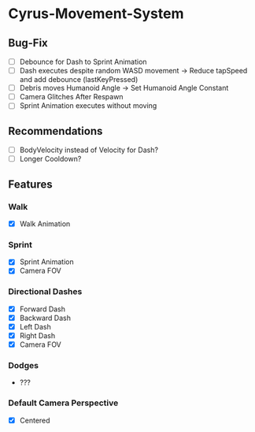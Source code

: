 # Cyrus-Movement-System
## Bug-Fix
- [ ] Debounce for Dash to Sprint Animation
- [ ] Dash executes despite random WASD movement -> Reduce tapSpeed and add debounce (lastKeyPressed)
- [ ] Debris moves Humanoid Angle -> Set Humanoid Angle Constant
- [ ] Camera Glitches After Respawn
- [ ] Sprint Animation executes without moving

## Recommendations
- [ ] BodyVelocity instead of Velocity for Dash?
- [ ] Longer Cooldown?

## Features
### Walk
- [X] Walk Animation

### Sprint
- [X] Sprint Animation
- [X] Camera FOV

### Directional Dashes
- [X] Forward Dash
- [X] Backward Dash
- [X] Left Dash
- [X] Right Dash
- [X] Camera FOV

### Dodges
- ???

### Default Camera Perspective
- [X] Centered

